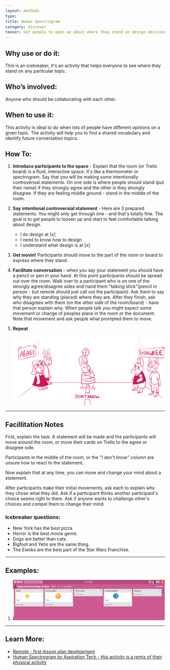 ```yaml
---
layout: methods
type:
title: Human Spectrogram
category: discover
teaser: Get people to open up about where they stand on design decisions.
---
```


## Why use or do it:

This is an icebreaker, it's an activity that helps everyone to see where they stand on any particular topic.

## Who’s involved:

Anyone who should be collaborating with each other.

## When to use it:

This activity is ideal to do when lots of people have different opinions on a given topic. The activity will help you to find a shared vocabulary and identify future conversation topics.

## How To:

1. **Introduce participants to the space** - Explain that the room (or Trello board) is a fluid, interactive space. It's like a thermometer or spectrogram. Say that you will be making some intentionally controversial statements. On one side is where people should stand (put their name) if they strongly agree and the other is they strongly disagree. If they are feeling middle ground - stand in the middle of the room.

2. **Say intentional controversial statement** - Here are 3 prepared statements. You might only get through one - and that's totally fine. The goal is to get people to loosen up and start to feel comfortable talking about design.

    * I do design at [x]   
    * I need to know how to design
    * I understand what design is at [x]

3. **Get movin!** Participants should move to the part of the room or board to express where they stand.

4. **Facilitate conversation** - when you say your statement you should have a pencil or pen in your hand. At this point participants should be spread out over the room. Walk over to a participant who is on one of the strongly agree/disagree sides and hand them "talking stick"(pencil in person - but remote should just call out the participant). Ask them to say why they are standing (placed) where they are. After they finish, ask who disagrees with them (on the other side of the room/board) - have that person explain why. When people talk you might expect some movement or change of peoples place in the room or the document. Note that movement and ask people what prompted them to move.

5. **Repeat**

    ![human spectrogram image](/img/methods/design-o-meter.jpg)

---

## Facillitation Notes

First, explain the task.  A statement will be made and the participants will move around the room, or move their cards on Trello to the agree or disagree side.

Participants in the middle of the room, or the "I don't know" column are unsure how to react to the statement.

Now explain that at any time, you can move and change your mind about a statement.

After participants make their initial movements, ask each to explain why they chose what they did.
Ask if a participant thinks another participant's choice seems right to them.
Ask if anyone wants to challenge other's choices and compel them to change their mind.

### Icebreaker questions:

* New York has the best pizza
* Horror is the best movie genre.
* Dogs are better than cats.
* Bigfoot and Yetis are the same thing.
* The Ewoks are the best part of the Star Wars Franchise.

---

## Examples:

1. ![trello spectrogram](/img/methods/design-o-meter-trello.png)

---

## Learn More:

* [Remote - first lesson plan development](https://bocoup.com/weblog/remote-first-lesson-plan-development)
* [Human Spectrogram by Aspiration Tech - this activity is a remix of their physical activity](http://facilitation.aspirationtech.org/index.php?title=Facilitation:Spectrogram)
